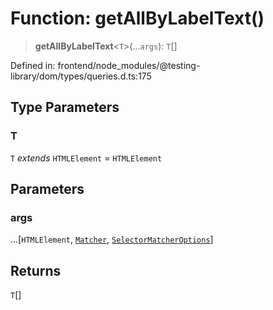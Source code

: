 # Function: getAllByLabelText()

> **getAllByLabelText**\<`T`\>(...`args`): `T`[]

Defined in: frontend/node\_modules/@testing-library/dom/types/queries.d.ts:175

## Type Parameters

### T

`T` *extends* `HTMLElement` = `HTMLElement`

## Parameters

### args

...\[`HTMLElement`, [`Matcher`](../type-aliases/Matcher.md), [`SelectorMatcherOptions`](../interfaces/SelectorMatcherOptions.md)\]

## Returns

`T`[]
